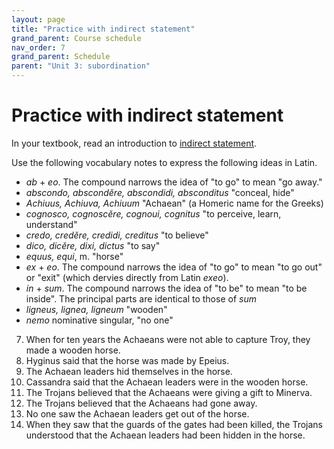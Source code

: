 ```yaml
---
layout: page
title: "Practice with indirect statement"
grand_parent: Course schedule
nav_order: 7
grand_parent: Schedule
parent: "Unit 3: subordination"
---
```



# Practice with indirect statement

In your textbook, read an introduction to [indirect statement](https://lingualatina.github.io/textbook/2021-2022/06-indirect-statement/#indirect-statement).

Use the following vocabulary notes to express the following ideas in Latin.

- *ab* + *eo*.  The compound narrows the idea of "to go" to mean "go away."
- *abscondo, abscondĕre, abscondidi, absconditus* "conceal, hide"
- *Achiuus, Achiuva, Achiuum* "Achaean" (a Homeric name for the Greeks)
- *cognosco, cognoscĕre, cognoui, cognitus* "to perceive, learn, understand"
- *credo, credĕre, credidi, creditus* "to believe"
- *dico, dicĕre, dixi, dictus* "to say"
- *equus, equi*, m. "horse"
- *ex* + *eo*. The compound narrows the idea of "to go" to mean "to go out" or "exit" (which dervies directly from Latin *exeo*).
- *in* + *sum*. The compound narrows the idea of "to be" to mean "to be inside".  The principal parts are identical to those of *sum*
- *ligneus, lignea, ligneum* "wooden"
- *nemo* nominative singular, "no one"


7. When for ten years the Achaeans were not able to capture Troy, they made a wooden horse.
6. Hyginus said that the horse was made by Epeius.
1. The Achaean leaders hid themselves in the horse.
2. Cassandra said that the Achaean leaders were in the wooden horse.
8. The Trojans believed that the Achaeans were giving a gift to Minerva.
3. The Trojans believed that the Achaeans had gone away.
3. No one saw the Achaean leaders get out of the horse.
4. When they saw that the guards of the gates had been killed, the Trojans understood that the Achaean leaders had been hidden in the horse.

